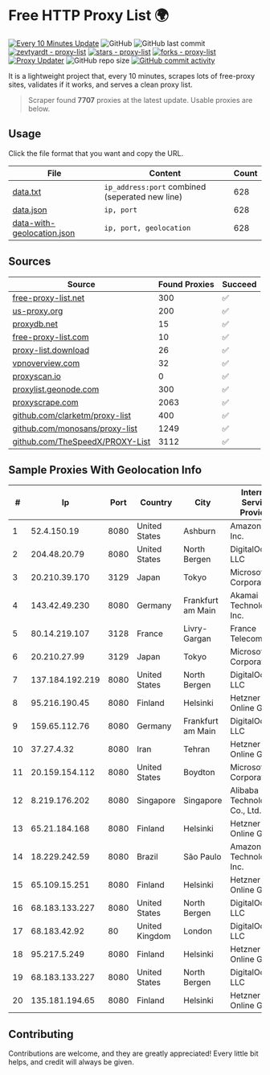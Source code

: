 
# Free HTTP Proxy List 🌍

[![Every 10 Minutes Update](https://github.com/mertguvencli/http-proxy-list/actions/workflows/main.yml/badge.svg?branch=main)](https://github.com/mertguvencli/http-proxy-list/actions/workflows/main.yml)
![GitHub](https://img.shields.io/github/license/mertguvencli/http-proxy-list)
![GitHub last commit](https://img.shields.io/github/last-commit/mertguvencli/http-proxy-list)
[![zevtyardt - proxy-list](https://img.shields.io/static/v1?label=zevtyardt&message=proxy-list&color=blue&logo=github)](https://github.com/zevtyardt/proxy-list "Go to GitHub repo")
[![stars - proxy-list](https://img.shields.io/github/stars/zevtyardt/proxy-list?style=social)](https://github.com/zevtyardt/proxy-list)
[![forks - proxy-list](https://img.shields.io/github/forks/zevtyardt/proxy-list?style=social)](https://github.com/zevtyardt/proxy-list)
[![Proxy Updater](https://github.com/zevtyardt/proxy-list/workflows/Proxy%20Updater/badge.svg)](https://github.com/zevtyardt/proxy-list/actions?query=workflow:"Proxy+Updater")
![GitHub repo size](https://img.shields.io/github/repo-size/zevtyardt/proxy-list)
[![GitHub commit activity](https://img.shields.io/github/commit-activity/m/zevtyardt/proxy-list?logo=commits)](https://github.com/zevtyardt/proxy-list/commits/main)

It is a lightweight project that, every 10 minutes, scrapes lots of free-proxy sites, validates if it works, and serves a clean proxy list.

> Scraper found **7707** proxies at the latest update. Usable proxies are below.

## Usage

Click the file format that you want and copy the URL.

|File|Content|Count|
|----|-------|-----|
|[data.txt](https://raw.githubusercontent.com/mertguvencli/http-proxy-list/main/proxy-list/data.txt)|`ip_address:port` combined (seperated new line)|628|
|[data.json](https://raw.githubusercontent.com/mertguvencli/http-proxy-list/main/proxy-list/data.json)|`ip, port`|628|
|[data-with-geolocation.json](https://raw.githubusercontent.com/mertguvencli/http-proxy-list/main/proxy-list/data-with-geolocation.json)|`ip, port, geolocation`|628|

## Sources

|Source|Found Proxies|Succeed|
|------|-------------|-------|
|[free-proxy-list.net](https://free-proxy-list.net)|300|✅|
|[us-proxy.org](https://www.us-proxy.org)|200|✅|
|[proxydb.net](http://proxydb.net)|15|✅|
|[free-proxy-list.com](https://free-proxy-list.com/?page=&port=&type%5B%5D=http&type%5B%5D=https&up_time=0&search=Search)|10|✅|
|[proxy-list.download](https://www.proxy-list.download/HTTP)|26|✅|
|[vpnoverview.com](https://vpnoverview.com/privacy/anonymous-browsing/free-proxy-servers)|32|✅|
|[proxyscan.io](https://www.proxyscan.io)|0|✅|
|[proxylist.geonode.com](https://proxylist.geonode.com/api/proxy-list?limit=300&page=1&sort_by=lastChecked&sort_type=desc&protocols=http,https)|300|✅|
|[proxyscrape.com](https://api.proxyscrape.com/v2/?request=displayproxies&protocol=http&timeout=10000&country=all&ssl=all&anonymity=all)|2063|✅|
|[github.com/clarketm/proxy-list](https://raw.githubusercontent.com/clarketm/proxy-list/master/proxy-list-raw.txt)|400|✅|
|[github.com/monosans/proxy-list](https://raw.githubusercontent.com/monosans/proxy-list/main/proxies/http.txt)|1249|✅|
|[github.com/TheSpeedX/PROXY-List](https://raw.githubusercontent.com/TheSpeedX/PROXY-List/master/http.txt)|3112|✅|


## Sample Proxies With Geolocation Info

|#|Ip|Port|Country|City|Internet Service Provider|
|-|--|----|-------|----|-------------------------|
|1|52.4.150.19|8080|United States|Ashburn|Amazon.com, Inc.|
|2|204.48.20.79|8080|United States|North Bergen|DigitalOcean, LLC|
|3|20.210.39.170|3129|Japan|Tokyo|Microsoft Corporation|
|4|143.42.49.230|8080|Germany|Frankfurt am Main|Akamai Technologies, Inc.|
|5|80.14.219.107|3128|France|Livry-Gargan|France Telecom|
|6|20.210.27.99|3129|Japan|Tokyo|Microsoft Corporation|
|7|137.184.192.219|8080|United States|North Bergen|DigitalOcean, LLC|
|8|95.216.190.45|8080|Finland|Helsinki|Hetzner Online GmbH|
|9|159.65.112.76|8080|Germany|Frankfurt am Main|DigitalOcean, LLC|
|10|37.27.4.32|8080|Iran|Tehran|Hetzner Online GmbH|
|11|20.159.154.112|8080|United States|Boydton|Microsoft Corporation|
|12|8.219.176.202|8080|Singapore|Singapore|Alibaba (US) Technology Co., Ltd.|
|13|65.21.184.168|8080|Finland|Helsinki|Hetzner Online GmbH|
|14|18.229.242.59|8080|Brazil|São Paulo|Amazon Technologies Inc.|
|15|65.109.15.251|8080|Finland|Helsinki|Hetzner Online GmbH|
|16|68.183.133.227|8080|United States|North Bergen|DigitalOcean, LLC|
|17|68.183.42.92|80|United Kingdom|London|DigitalOcean, LLC|
|18|95.217.5.249|8080|Finland|Helsinki|Hetzner Online GmbH|
|19|68.183.133.227|8080|United States|North Bergen|DigitalOcean, LLC|
|20|135.181.194.65|8080|Finland|Helsinki|Hetzner Online GmbH|



## Contributing

Contributions are welcome, and they are greatly appreciated! Every
little bit helps, and credit will always be given.


